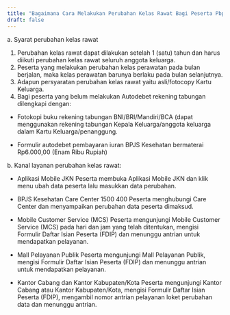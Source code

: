 ```yaml
---
title: "Bagaimana Cara Melakukan Perubahan Kelas Rawat Bagi Peserta Pbpu Mandiri"
draft: false
---
```


a. Syarat perubahan kelas rawat

1.  Perubahan kelas rawat dapat dilakukan setelah 1 (satu) tahun dan harus diikuti perubahan kelas rawat seluruh anggota keluarga.
2.  Peserta yang melakukan perubahan kelas perawatan pada bulan berjalan, maka kelas perawatan barunya berlaku pada bulan selanjutnya.
3.  Adapun persyaratan perubahan kelas rawat yaitu asli/fotocopy Kartu Keluarga.
4.  Bagi peserta yang belum melakukan Autodebet rekening tabungan dilengkapi dengan:
- Fotokopi buku rekening tabungan BNI/BRI/Mandiri/BCA (dapat menggunakan rekening tabungan Kepala Keluarga/anggota keluarga dalam Kartu Keluarga/penanggung.

- Formulir autodebet pembayaran iuran BPJS Kesehatan bermaterai Rp6.000,00 (Enam Ribu Rupiah)

 

 

b. Kanal layanan perubahan kelas rawat:

- Aplikasi Mobile JKN
           Peserta membuka Aplikasi Mobile JKN dan klik menu ubah data peserta lalu masukkan data perubahan.

 - BPJS Kesehatan Care Center 1500 400
             Peserta menghubungi Care Center dan menyampaikan perubahan data peserta dimaksud.

- Mobile Customer Service (MCS)
            Peserta mengunjungi Mobile Customer Service (MCS) pada hari dan jam yang telah ditentukan, mengisi Formulir Daftar Isian Peserta (FDIP) dan menunggu antrian untuk mendapatkan pelayanan.

- Mall Pelayanan Publik
             Peserta mengunjungi Mall Pelayanan Publik, mengisi Formulir Daftar Isian Peserta (FDIP) dan menunggu antrian untuk mendapatkan pelayanan.

- Kantor Cabang dan Kantor Kabupaten/Kota
           Peserta mengunjungi Kantor Cabang atau Kantor Kabupaten/Kota, mengisi Formulir Daftar Isian Peserta (FDIP), mengambil nomor antrian pelayanan loket perubahan data dan menunggu antrian.